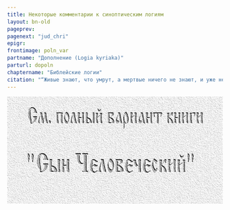 ```yaml
---
title: Некоторые комментарии к синоптическим логиям
layout: bn-old
pageprev: 
pagenext: "jud_chri"
epigr: 
frontimage: poln_var
partname: "Дополнение (Logia kyriaka)"
parturl: dopoln
chaptername: "Библейские логии"
citation: "“Живые знают, что умрут, а мертвые ничего не знают, и уже нет им воздаяния”<br> (Екк.9:5)."
---
```


<a href="archiv_p.htm"><img src="img/poln_var.jpg" width="750" height="250" alt="См. полный вариант книги &#39;Сын Человеческий&#39;" /></a>
<p>       </p>


